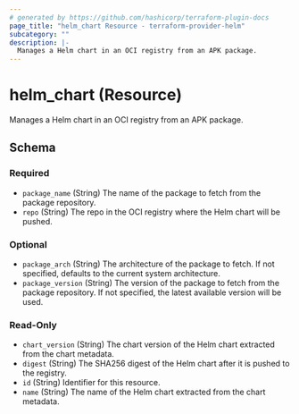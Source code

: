 ```yaml
---
# generated by https://github.com/hashicorp/terraform-plugin-docs
page_title: "helm_chart Resource - terraform-provider-helm"
subcategory: ""
description: |-
  Manages a Helm chart in an OCI registry from an APK package.
---
```


# helm_chart (Resource)

Manages a Helm chart in an OCI registry from an APK package.



<!-- schema generated by tfplugindocs -->
## Schema

### Required

- `package_name` (String) The name of the package to fetch from the package repository.
- `repo` (String) The repo in the OCI registry where the Helm chart will be pushed.

### Optional

- `package_arch` (String) The architecture of the package to fetch. If not specified, defaults to the current system architecture.
- `package_version` (String) The version of the package to fetch from the package repository. If not specified, the latest available version will be used.

### Read-Only

- `chart_version` (String) The chart version of the Helm chart extracted from the chart metadata.
- `digest` (String) The SHA256 digest of the Helm chart after it is pushed to the registry.
- `id` (String) Identifier for this resource.
- `name` (String) The name of the Helm chart extracted from the chart metadata.

